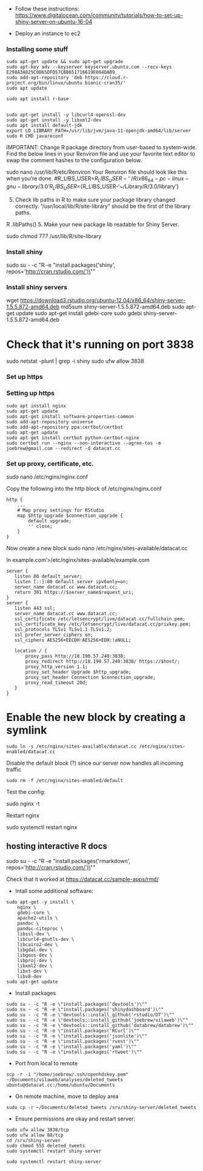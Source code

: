 - Follow these instructions: https://www.digitalocean.com/community/tutorials/how-to-set-up-shiny-server-on-ubuntu-16-04

- Deploy an instance to ec2

### Installing some stuff

```
sudo apt-get update && sudo apt-get upgrade
sudo apt-key adv --keyserver keyserver.ubuntu.com --recv-keys E298A3A825C0D65DFD57CBB651716619E084DAB9
sudo add-apt-repository 'deb https://cloud.r-project.org/bin/linux/ubuntu bionic-cran35/'
sudo apt update

sudo apt install r-base


sudo apt-get install -y libcurl4-openssl-dev
sudo apt-get install -y libxml2-dev
sudo apt install default-jdk
export LD_LIBRARY_PATH=/usr/lib/jvm/java-11-openjdk-amd64/lib/server
sudo R CMD javareconf
```

IMPORTANT:
Change R package directory from user-based to system-wide. Find the below lines in your Renviron file and use your favorite text editor to swap the comment hashes to the configuration below.

sudo nano /usr/lib/R/etc/Renviron
Your Renviron file should look like this when you’re done.
#R_LIBS_USER=${R_LIBS_USER-‘~/R/x86_64-pc-linux-gnu-library/3.0’}
R_LIBS_USER=${R_LIBS_USER-‘~/Library/R/3.0/library’}

5. Check lib paths in R to make sure your package library changed correctly.
“/usr/local/lib/R/site-library” should be the first of the library paths.

R
.libPaths()
5. Make your new package lib readable for Shiny Server.

sudo chmod 777 /usr/lib/R/site-library

### Install shiny

sudo su - -c "R -e \"install.packages('shiny', repos='http://cran.rstudio.com/')\""

### Install shiny servers
wget https://download3.rstudio.org/ubuntu-12.04/x86_64/shiny-server-1.5.5.872-amd64.deb
md5sum shiny-server-1.5.5.872-amd64.deb
sudo apt-get update
sudo apt-get install gdebi-core
sudo gdebi shiny-server-1.5.5.872-amd64.deb
# Check that it's running on port 3838
sudo netstat -plunt | grep -i shiny
sudo ufw allow 3838

### Set up https


### Setting up https

```
sudo apt install nginx
sudo apt-get update
sudo apt-get install software-properties-common
sudo add-apt-repository universe
sudo add-apt-repository ppa:certbot/certbot
sudo apt-get update
sudo apt-get install certbot python-certbot-nginx
sudo certbot run --nginx --non-interactive --agree-tos -m joebrew@gmail.com --redirect -d datacat.cc
```

### Set up proxy, certificate, etc.

sudo nano /etc/nginx/nginx.conf

Copy the following into the http block of /etc/nginx/nginx.conf

```
http {
    ...
    # Map proxy settings for RStudio
    map $http_upgrade $connection_upgrade {
        default upgrade;
        '' close;
    }
}
```

Now create a new block
sudo nano /etc/nginx/sites-available/datacat.cc

In example.com’>/etc/nginx/sites-available/example.com

```
server {
   listen 80 default_server;
   listen [::]:80 default_server ipv6only=on;
   server_name datacat.cc www.datacat.cc;
   return 301 https://$server_name$request_uri;
}
server {
   listen 443 ssl;
   server_name datacat.cc www.datacat.cc;
   ssl_certificate /etc/letsencrypt/live/datacat.cc/fullchain.pem;
   ssl_certificate_key /etc/letsencrypt/live/datacat.cc/privkey.pem;
   ssl_protocols TLSv1 TLSv1.1 TLSv1.2;
   ssl_prefer_server_ciphers on;
   ssl_ciphers AES256+EECDH:AES256+EDH:!aNULL;

   location / {
       proxy_pass http://18.190.57.240:3838;
       proxy_redirect http://18.190.57.240:3838/ https://$host/;
       proxy_http_version 1.1;
       proxy_set_header Upgrade $http_upgrade;
       proxy_set_header Connection $connection_upgrade;
       proxy_read_timeout 20d;
   }
}
```

# Enable the new block by creating a symlink

```
sudo ln -s /etc/nginx/sites-available/datacat.cc /etc/nginx/sites-enabled/datacat.cc
```

Disable the default block (?) since our server now handles all incoming traffic
```
sudo rm -f /etc/nginx/sites-enabled/default
```

Test the config:

sudo nginx -t

Restart nginx

sudo systemctl restart nginx


## hosting interactive R docs

sudo su - -c "R -e \"install.packages('rmarkdown', repos='http://cran.rstudio.com/')\""


Check that it worked at https://datacat.cc/sample-apps/rmd/

- Intall some additional software:
```
sudo apt-get -y install \
    nginx \
    gdebi-core \
    apache2-utils \
    pandoc \
    pandoc-citeproc \
    libssl-dev \
    libcurl4-gnutls-dev \
    libcairo2-dev \
    libgdal-dev \
    libgeos-dev \
    libproj-dev \
    libxml2-dev \
    libxt-dev \
    libv8-dev
sudo apt-get update
```

- Install packages

```
sudo su - -c "R -e \"install.packages('devtools')\""
sudo su - -c "R -e \"install.packages('shinydashboard')\""
sudo su - -c "R -e \"devtools::install_github('rstudio/DT')\""
sudo su - -c "R -e \"devtools::install_github('joebrew/vilaweb')\""
sudo su - -c "R -e \"devtools::install_github('databrew/databrew')\""
sudo su - -c "R -e \"install.packages('RCurl')\""
sudo su - -c "R -e \"install.packages('jsonlite')\""
sudo su - -c "R -e \"install.packages('rvest')\""
sudo su - -c "R -e \"install.packages('yaml')\""
sudo su - -c "R -e \"install.packages('rtweet')\""
```

- Port from local to remote
```
scp -r -i "/home/joebrew/.ssh/openhdskey.pem" ~/Documents/vilaweb/analyses/deleted_tweets ubuntu@datacat.cc:/home/ubuntu/Documents
```

- On remote machine, move to deploy area

```
sudo cp -r ~/Documents/deleted_tweets /srv/shiny-server/deleted_tweets
```

- Ensure permissions are okay and restart server:
```
sudo ufw allow 3838/tcp
sudo ufw allow 80/tcp
cd /srv/shiny-server
sudo chmod 555 deleted_tweets
sudo systemctl restart shiny-server
```
```
sudo systemctl restart shiny-server

```

